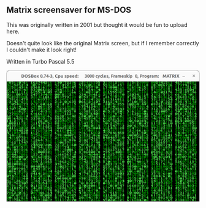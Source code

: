 Matrix screensaver for MS-DOS
-----------------------------

This was originally written in 2001 but thought it would be fun to upload here.

Doesn't quite look like the original Matrix screen, but if I remember
correctly I couldn't make it look right!

Written in Turbo Pascal 5.5

![Screenshot of my MS-DOS Matrix Screensaver](screenshot.png)
